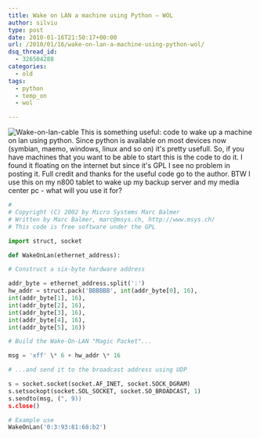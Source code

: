 ```yaml
---
title: Wake on LAN a machine using Python – WOL
author: silviu
type: post
date: 2010-01-16T21:50:17+00:00
url: /2010/01/16/wake-on-lan-a-machine-using-python-wol/
dsq_thread_id:
  - 326504288
categories:
  - old
tags:
  - python
  - temp_on
  - wol

---
```

![Wake-on-lan-cable](/blog/images/2010/Wake-on-lan-cable-150x150.jpg) This is something useful: code to wake up a machine on lan using python. Since python is available on most devices now (symbian, maemo, windows, linux and so on) it's pretty usefull. So, if you have machines that you want to be able to start this is the code to do it. I found it floating on the internet but since it's GPL I see no problem in posting it. Full credit and thanks for the useful code go to the author. BTW I use this on my n800 tablet to wake up my backup server and my media center pc - what will you use it for?

```python
#
# Copyright (C) 2002 by Micro Systems Marc Balmer
# Written by Marc Balmer, marc@msys.ch, http://www.msys.ch/
# This code is free software under the GPL

import struct, socket

def WakeOnLan(ethernet_address):

# Construct a six-byte hardware address

addr_byte = ethernet_address.split(':')
hw_addr = struct.pack('BBBBBB', int(addr_byte[0], 16),
int(addr_byte[1], 16),
int(addr_byte[2], 16),
int(addr_byte[3], 16),
int(addr_byte[4], 16),
int(addr_byte[5], 16))

# Build the Wake-On-LAN "Magic Packet"...

msg = 'xff' \* 6 + hw_addr \* 16

# ...and send it to the broadcast address using UDP

s = socket.socket(socket.AF_INET, socket.SOCK_DGRAM)
s.setsockopt(socket.SOL_SOCKET, socket.SO_BROADCAST, 1)
s.sendto(msg, (", 9))
s.close()

# Example use
WakeOnLan('0:3:93:81:68:b2')
```